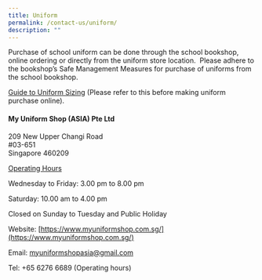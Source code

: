 ```yaml
---
title: Uniform
permalink: /contact-us/uniform/
description: ""
---
```

Purchase of school uniform can be done through the school bookshop, online ordering or directly from the uniform store location.  Please adhere to the bookshop’s Safe Management Measures for purchase of uniforms from the school bookshop.

[Guide to Uniform Sizing](/files/TKPS%20SIZE%20SPEC%20FOR%20SCHOOL.pdf) (Please refer to this before making uniform purchase online).

  

#### My Uniform Shop (ASIA) Pte Ltd

209 New Upper Changi Road <br>
#03-651   <br>
Singapore 460209  

  

  

<u>Operating Hours</u>

  

Wednesday to Friday: 3.00 pm to 8.00 pm

  

Saturday: 10.00 am to 4.00 pm

  

Closed on Sunday to Tuesday and Public Holiday

  

Website: [https://www.myuniformshop.com.sg/](https://www.myuniformshop.com.sg/)

  

Email: [myuniformshopasia@gmail.com](mailto:myuniformshopasia@gmail.com)

  

Tel: +65 6276 6689 (Operating hours)